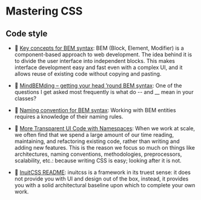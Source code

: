 # Mastering CSS

## Code style

- 📖 [Key concepts for BEM syntax](https://en.bem.info/methodology/key-concepts/): BEM (Block, Element, Modifier) is a component-based approach to web development. The idea behind it is to divide the user interface into independent blocks. This makes interface development easy and fast even with a complex UI, and it allows reuse of existing code without copying and pasting.

- 📖 [MindBEMding – getting your head ’round BEM syntax](https://csswizardry.com/2013/01/mindbemding-getting-your-head-round-bem-syntax/): One of the questions I get asked most frequently is what do -- and \_\_ mean in your classes?

- 📖 [Naming convention for BEM syntax](https://en.bem.info/methodology/naming-convention/): Working with BEM entities requires a knowledge of their naming rules.

- 📖 [More Transparent UI Code with Namespaces](https://csswizardry.com/2015/03/more-transparent-ui-code-with-namespaces/): When we work at scale, we often find that we spend a large amount of our time reading, maintaining, and refactoring existing code, rather than writing and adding new features. This is the reason we focus so much on things like architectures, naming conventions, methodologies, preprocessors, scalability, etc.: because writing CSS is easy; looking after it is not.

- 📖 [InuitCSS README](https://github.com/inuitcss/inuitcss/blob/develop/README.md): inuitcss is a framework in its truest sense: it does not provide you with UI and design out of the box, instead, it provides you with a solid architectural baseline upon which to complete your own work.
